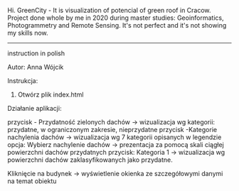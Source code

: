 Hi.
GreenCity - It is visualization of potencial of green roof in Cracow.  
Project done whole by me in 2020 during master studies: Geoinformatics, Photogrammetry and Remote Sensing.
It's not perfect and it's not showing my skills now. 





-----------------------------------------
instruction in polish 

Autor: Anna Wójcik

Instrukcja:
1. Otwórz plik index.html 


Działanie aplikacji:

przycisk - Przydatność zielonych dachów -> wizualizacja wg kategorii: przydatne, w ograniczonym zakresie, nieprzydatne
przycisk -Kategorie nachylenia dachów -> wizualizacja wg 7 kategorii opisanych w legendzie
opcja: Wybierz nachylenie dachów -> prezentacja za pomocą skali ciągłej powierzchni dachów przydatnych
przycisk: Kategoria 1 -> wizualizacja wg powierzchni dachów zaklasyfikowanych jako przydatne.

Kliknięcie na budynek -> wyświetlenie okienka ze szczegółowymi danymi na temat obiektu

